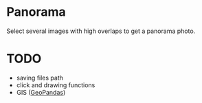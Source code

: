 # Panorama

Select several images with high overlaps to get a panorama photo.

# TODO

* saving files path
* click and drawing functions
* GIS ([GeoPandas](https://geopandas.readthedocs.io/en/latest/))
